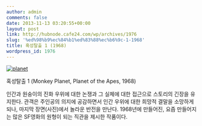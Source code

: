 ```yaml
---
author: admin
comments: false
date: 2013-11-13 03:20:55+00:00
layout: post
link: http://hubnode.cafe24.com/wp/archives/1976
slug: '%ed%98%b9%ec%84%b1%ed%83%88%ec%b6%9c-1-1968'
title: 혹성탈출 1 (1968)
wordpress_id: 1976
---
```


[![planet](http://hubnode.cafe24.com/wp/wp-content/uploads/2013/11/planet.jpg)](http://hubnode.cafe24.com/wp/wp-content/uploads/2013/11/planet.jpg)


혹성탈출 1 (Monkey Planet, Planet of the Apes, 1968)

인간과 원숭이의 진화 우위에 대한 논쟁과 그 실체에 대한 접근으로 스토리의 긴장을 유지한다. 관객은 주인공의 의지에 공감하면서 인간 우위에 대한 희망적 결말을 소망하게 되나, 마지막 장면(사진)에서 놀라운 반전을 만난다. 1968년에 만들어진, 요즘 만들어지는 많은 SF영화의 원형이 되는 직관을 제시한 작품이다.






